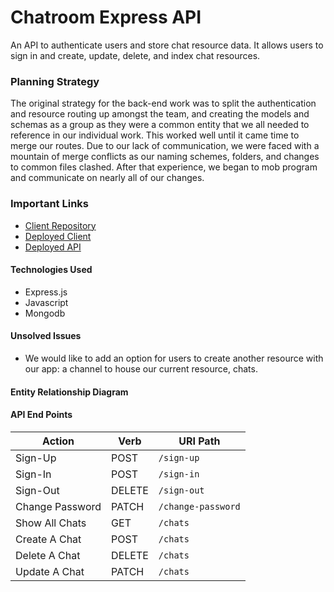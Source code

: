 # Chatroom Express API
An API to authenticate users and store chat resource data. It allows users to sign in and create, update, delete, and index chat resources.

### Planning Strategy
The original strategy for the back-end work was to split the authentication and resource routing up amongst the team, and creating the models and schemas as a group as they were a common entity that we all needed to reference in our individual work. This worked well until it came time to merge our routes. Due to our lack of communication, we were faced with a mountain of merge conflicts as our naming schemes, folders, and changes to common files clashed. After that experience, we began to mob program and communicate on nearly all of our changes.

### Important Links
- [Client Repository](https://github.com/Mandeloreann/chat-room-express-2)
- [Deployed Client](https://mandeloreann.github.io/chat-room/#/)
- [Deployed API](https://chatroommm.herokuapp.com/)

#### Technologies Used
- Express.js
- Javascript
- Mongodb

#### Unsolved Issues
- We would like to add an option for users to create another resource with our app: a channel to house our current resource, chats.
#### Entity Relationship Diagram
#### API End Points
| Action | Verb   | URI Path               |
|--------|--------|------------------------|
| Sign-Up | POST   | `/sign-up`             |
| Sign-In | POST   | `/sign-in`             |
| Sign-Out | DELETE | `/sign-out`            |
| Change Password | PATCH  | `/change-password`   |
| Show All Chats | GET    | `/chats`             |
| Create A Chat | POST   | `/chats`             |
| Delete A Chat | DELETE | `/chats`            |
| Update A Chat | PATCH  | `/chats`     |
